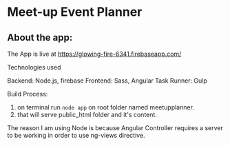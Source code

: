 # Meet-up Event Planner

## About the app:
The App is live at https://glowing-fire-6341.firebaseapp.com/

Technologies used

Backend: Node.js, firebase
Frontend: Sass, Angular
Task Runner: Gulp

Build Process:
1. on terminal run ```node app``` on root folder named meetupplanner.
2. that will serve public_html folder and it's content.

The reason I am using Node is because Angular Controller requires a server to be working in order to use ng-views directive.
